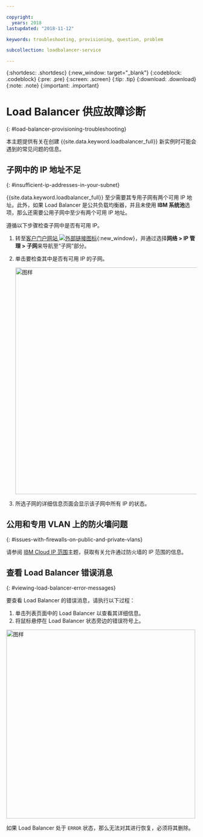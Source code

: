 ```yaml
---

copyright:
  years: 2018
lastupdated: "2018-11-12"

keywords: troubleshooting, provisioning, question, problem

subcollection: loadbalancer-service

---
```


{:shortdesc: .shortdesc}
{:new_window: target="_blank"}
{:codeblock: .codeblock}
{:pre: .pre}
{:screen: .screen}
{:tip: .tip}
{:download: .download}
{:note: .note}
{:important: .important}

# Load Balancer 供应故障诊断
{: #load-balancer-provisioning-troubleshooting}

本主题提供有关在创建 {{site.data.keyword.loadbalancer_full}} 新实例时可能会遇到的常见问题的信息。

## 子网中的 IP 地址不足
{: #insufficient-ip-addresses-in-your-subnet}

{{site.data.keyword.loadbalancer_full}} 至少需要其专用子网有两个可用 IP 地址。此外，如果 Load Balancer 是公共负载均衡器，并且未使用 **IBM 系统池**选项，那么还需要公用子网中至少有两个可用 IP 地址。

遵循以下步骤检查子网中是否有可用 IP。

1. 转至[客户门户网站 ![外部链接图标](../../icons/launch-glyph.svg "外部链接图标")](https://control.softlayer.com){:new_window}，并通过选择**网络 > IP 管理 > 子网**来导航至“子网”部分。

2. 单击要检查其中是否有可用 IP 的子网。

	<img src="images/subnet_list.png" alt="图样" style="width: 600px;"/>

3. 所选子网的详细信息页面会显示该子网中所有 IP 的状态。

## 公用和专用 VLAN 上的防火墙问题
{: #issues-with-firewalls-on-public-and-private-vlans}

请参阅 [IBM Cloud IP 范围](/docs/infrastructure/hardware-firewall-dedicated?topic=hardware-firewall-dedicated-ibm-cloud-ip-ranges#ibm-cloud-ip-ranges)主题，获取有关允许通过防火墙的 IP 范围的信息。

## 查看 Load Balancer 错误消息
{: #viewing-load-balancer-error-messages}

要查看 Load Balancer 的错误消息，请执行以下过程：

1. 单击列表页面中的 Load Balancer 以查看其详细信息。
2. 将鼠标悬停在 Load Balancer 状态旁边的错误符号上。

<img src="images/lbaas_error_message.png" alt="图样" style="width: 500px;"/>

如果 Load Balancer 处于 `ERROR` 状态，那么无法对其进行恢复，必须将其删除。
